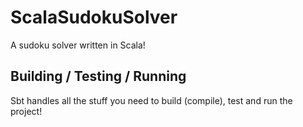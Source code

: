 # ScalaSudokuSolver

A sudoku solver written in Scala!

## Building / Testing / Running

Sbt handles all the stuff you need to build (compile), test and run the project!
